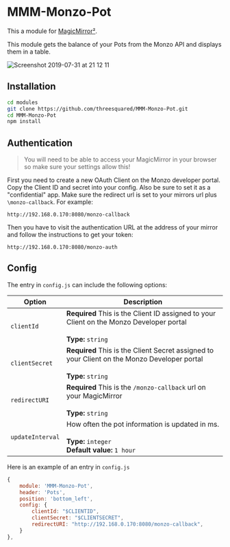 # MMM-Monzo-Pot

This a module for [MagicMirror²](https://github.com/MichMich/MagicMirror).

This module gets the balance of your Pots from the Monzo API and displays them in a table.

![Screenshot 2019-07-31 at 21 12 11](https://user-images.githubusercontent.com/892142/62244715-e900e000-b3d7-11e9-872f-dd1c4526769a.png)

## Installation

```bash
cd modules
git clone https://github.com/threesquared/MMM-Monzo-Pot.git
cd MMM-Monzo-Pot
npm install
```

## Authentication

> You will need to be able to access your MagicMirror in your browser so make sure your settings allow this!

First you need to create a new OAuth Client on the Monzo developer portal. Copy the Client ID and secret into your config. Also be sure to set it as a "confidential" app. Make sure the redirect url is set to your mirrors url plus `\monzo-callback`. For example:

```
http://192.168.0.170:8080/monzo-callback
```

Then you have to visit the authentication URL at the address of your mirror and follow the instructions to get your token:

```
http://192.168.0.170:8080/monzo-auth
```

## Config

The entry in `config.js` can include the following options:

| Option             | Description                                                                                                                                                                                                                                           |
| ------------------ | ----------------------------------------------------------------------------------------------------------------------------------------------------------------------------------------------------------------------------------------------------- |
| `clientId`         | **Required** This is the Client ID assigned to your Client on the Monzo Developer portal<br><br>**Type:** `string`
| `clientSecret`     | **Required** This is the Client Secret assigned to your Client on the Monzo Developer portal<br><br>**Type:** `string`
| `redirectURI`      | **Required** This is the `/monzo-callback` url on your MagicMirror<br><br>**Type:** `string`
| `updateInterval`   | How often the pot information is updated in ms.<br><br>**Type:** `integer`<br>**Default value:** `1 hour`

Here is an example of an entry in `config.js`

```js
{
    module: 'MMM-Monzo-Pot',
    header: 'Pots',
    position: 'bottom_left',
    config: {
        clientId: "$CLIENTID",
        clientSecret: "$CLIENTSECRET",
        redirectURI: "http://192.168.0.170:8080/monzo-callback",
    }
},
```
